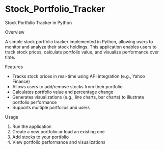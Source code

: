 # Stock_Portfolio_Tracker
Stock Portfolio Tracker in Python

Overview

A simple stock portfolio tracker implemented in Python, allowing users to monitor and analyze their stock holdings. This application enables users to track stock prices, calculate portfolio value, and visualize performance over time.

Features

- Tracks stock prices in real-time using API integration (e.g., Yahoo Finance)
- Allows users to add/remove stocks from their portfolio
- Calculates portfolio value and percentage change
- Generates visualizations (e.g., line charts, bar charts) to illustrate portfolio performance
- Supports multiple portfolios and users

Usage

1. Run the application
2. Create a new portfolio or load an existing one
3. Add stocks to your portfolio
4. View portfolio performance and visualizations
